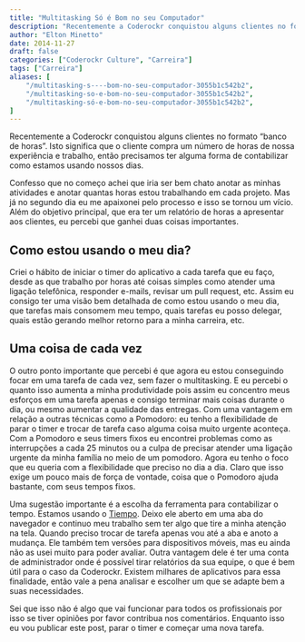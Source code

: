 ```yaml
---
title: "Multitasking Só é Bom no seu Computador"
description: "Recentemente a Coderockr conquistou alguns clientes no formato “banco de horas”. Isto significa que o cliente compra um número de horas de nossa experiência..."
author: "Elton Minetto"
date: 2014-11-27
draft: false
categories: ["Coderockr Culture", "Carreira"]
tags: ["Carreira"]
aliases: [
    "/multitasking-s----bom-no-seu-computador-3055b1c542b2",
    "/multitasking-so-e-bom-no-seu-computador-3055b1c542b2",
    "/multitasking-só-e-bom-no-seu-computador-3055b1c542b2",
]
---
```


Recentemente a Coderockr conquistou alguns clientes no formato “banco de horas”. Isto significa que o cliente compra um número de horas de nossa experiência e trabalho, então precisamos ter alguma forma de contabilizar como estamos usando nossos dias.

Confesso que no começo achei que iria ser bem chato anotar as minhas atividades e anotar quantas horas estou trabalhando em cada projeto. Mas já no segundo dia eu me apaixonei pelo processo e isso se tornou um vício. Além do objetivo principal, que era ter um relatório de horas a apresentar aos clientes, eu percebi que ganhei duas coisas importantes.

## Como estou usando o meu dia?

Criei o hábito de iniciar o timer do aplicativo a cada tarefa que eu faço, desde as que trabalho por horas até coisas simples como atender uma ligação telefônica, responder e-mails, revisar um pull request, etc. Assim eu consigo ter uma visão bem detalhada de como estou usando o meu dia, que tarefas mais consomem meu tempo, quais tarefas eu posso delegar, quais estão gerando melhor retorno para a minha carreira, etc.

## Uma coisa de cada vez

O outro ponto importante que percebi é que agora eu estou conseguindo focar em uma tarefa de cada vez, sem fazer o multitasking. E eu percebi o quanto isso aumenta a minha produtividade pois assim eu concentro meus esforços em uma tarefa apenas e consigo terminar mais coisas durante o dia, ou mesmo aumentar a qualidade das entregas. Com uma vantagem em relação a outras técnicas como a Pomodoro: eu tenho a flexibilidade de parar o timer e trocar de tarefa caso alguma coisa muito urgente aconteça. Com a Pomodoro e seus timers fixos eu encontrei problemas como as interrupções a cada 25 minutos ou a culpa de precisar atender uma ligação urgente da minha família no meio de um pomodoro. Agora eu tenho o foco que eu queria com a flexibilidade que preciso no dia a dia. Claro que isso exige um pouco mais de força de vontade, coisa que o Pomodoro ajuda bastante, com seus tempos fixos.

Uma sugestão importante é a escolha da ferramenta para contabilizar o tempo. Estamos usando o [Tiempo](http://tiempoapp.com/). Deixo ele aberto em uma aba do navegador e continuo meu trabalho sem ter algo que tire a minha atenção na tela. Quando preciso trocar de tarefa apenas vou até a aba e anoto a mudança. Ele também tem versões para dispositivos móveis, mas eu ainda não as usei muito para poder avaliar. Outra vantagem dele é ter uma conta de administrador onde é possível tirar relatórios da sua equipe, o que é bem útil para o caso da Coderockr. Existem milhares de aplicativos para essa finalidade, então vale a pena analisar e escolher um que se adapte bem a suas necessidades.

Sei que isso não é algo que vai funcionar para todos os profissionais por isso se tiver opiniões por favor contribua nos comentários. Enquanto isso eu vou publicar este post, parar o timer e começar uma nova tarefa.
